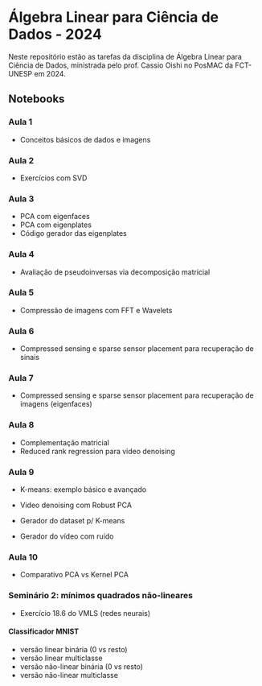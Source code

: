 # Álgebra Linear para Ciência de Dados - 2024

Neste repositório estão as tarefas da disciplina de Álgebra Linear para Ciência de Dados,
ministrada pelo prof. Cassio Oishi no PosMAC da FCT-UNESP em 2024.

## Notebooks

### Aula 1
* Conceitos básicos de dados e imagens

### Aula 2
* Exercícios com SVD

### Aula 3
* PCA com eigenfaces
* PCA com eigenplates
* Código gerador das eigenplates

### Aula 4
* Avaliação de pseudoinversas via decomposição matricial

### Aula 5
* Compressão de imagens com FFT e Wavelets

### Aula 6
* Compressed sensing e sparse sensor placement para recuperação de sinais

### Aula 7
* Compressed sensing e sparse sensor placement para recuperação de imagens (eigenfaces)

### Aula 8
* Complementação matricial
* Reduced rank regression para video denoising

### Aula 9
* K-means: exemplo básico e avançado
* Video denoising com Robust PCA

* Gerador do dataset p/ K-means
* Gerador do vídeo com ruído

### Aula 10
* Comparativo PCA vs Kernel PCA

### Seminário 2: mínimos quadrados não-lineares
* Exercício 18.6 do VMLS (redes neurais)

#### Classificador MNIST
* versão linear binária (0 vs resto)
* versão linear multiclasse
* versão não-linear binária (0 vs resto)
* versão não-linear multiclasse
